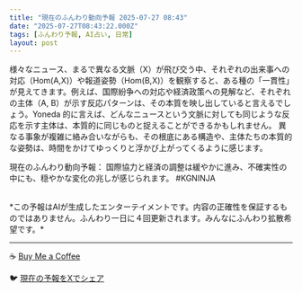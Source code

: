 ```yaml
---
title: "現在のふんわり動向予報 2025-07-27 08:43"
date: "2025-07-27T08:43:22.000Z"
tags: [ふんわり予報, AI占い, 日常]
layout: post
---
```


様々なニュース、まるで異なる文脈（X）が飛び交う中、それぞれの出来事への対応（Hom(A,X)）や報道姿勢（Hom(B,X)）を観察すると、ある種の「一貫性」が見えてきます。例えば、国際紛争への対応や経済政策への見解など、それぞれの主体（A, B）が示す反応パターンは、その本質を映し出していると言えるでしょう。Yoneda 的に言えば、どんなニュースという文脈に対しても同じような反応を示す主体は、本質的に同じものと捉えることができるかもしれません。  異なる事象が複雑に絡み合いながらも、その根底にある構造や、主体たちの本質的な姿勢は、時間をかけてゆっくりと浮かび上がってくるように感じます。


現在のふんわり動向予報：
国際協力と経済の調整は緩やかに進み、不確実性の中にも、穏やかな変化の兆しが感じられます。 #KGNINJA

<br>
*この予報はAIが生成したエンターテイメントです。内容の正確性を保証するものではありません。ふんわり一日に４回更新されます。みんなにふんわり拡散希望です。*

---
☕️ [Buy Me a Coffee](https://www.buymeacoffee.com/kgninja)

🐦 [現在の予報をXでシェア](https://twitter.com/intent/tweet?text=%E7%8F%BE%E5%9C%A8%E3%81%AE%E3%81%B5%E3%82%93%E3%82%8F%E3%82%8A%E4%BA%88%E5%A0%B1%3A%20%E3%80%8C%E6%A7%98%E3%80%85%E3%81%AA%E3%83%8B%E3%83%A5%E3%83%BC%E3%82%B9%E3%80%81%E3%81%BE%E3%82%8B%E3%81%A7%E7%95%B0%E3%81%AA%E3%82%8B%E6%96%87%E8%84%88%EF%BC%88X%EF%BC%89%E3%81%8C%E9%A3%9B%E3%81%B3%E4%BA%A4%E3%81%86%E4%B8%AD%E3%80%81%E3%81%9D%E3%82%8C%E3%81%9E%E3%82%8C%E3%81%AE%E5%87%BA%E6%9D%A5%E4%BA%8B%E3%81%B8%E3%81%AE%E5%AF%BE%E5%BF%9C%EF%BC%88Hom(A%2CX)%EF%BC%89%E3%82%84%E5%A0%B1%E9%81%93%E5%A7%BF%E5%8B%A2%EF%BC%88Hom(B%2CX)%EF%BC%89%E3%82%92%E8%A6%B3%E5%AF%9F%E3%81%99%E3%82%8B%E3%81%A8%E3%80%81%E3%81%82%E3%82%8B%E7%A8%AE%E3%81%AE%E3%80%8C%E4%B8%80%E8%B2%AB%E6%80%A7%E3%80%8D%E3%81%8C%E8%A6%8B%E3%81%88%E3%81%A6%E3%81%8D%E3%81%BE%E3%81%99%E3%80%82%E3%80%8D%23KGNINJA%20%E7%B6%9A%E3%81%8D%E3%81%AF%E3%83%96%E3%83%AD%E3%82%B0%E3%81%A7%EF%BC%81%F0%9F%91%87&url=https%3A%2F%2Fkg-ninja.github.io%2FFunwariyoso%2F)
